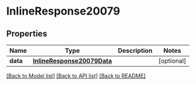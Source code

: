 # InlineResponse20079

## Properties
Name | Type | Description | Notes
------------ | ------------- | ------------- | -------------
**data** | [**InlineResponse20079Data**](InlineResponse20079Data.md) |  | [optional] 

[[Back to Model list]](../README.md#documentation-for-models) [[Back to API list]](../README.md#documentation-for-api-endpoints) [[Back to README]](../README.md)

